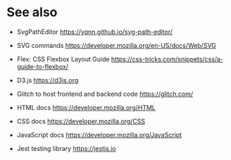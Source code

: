 # See also
- SvgPathEditor
https://yqnn.github.io/svg-path-editor/

- SVG commands
https://developer.mozilla.org/en-US/docs/Web/SVG

- Flex: CSS Flexbox Layout Guide
https://css-tricks.com/snippets/css/a-guide-to-flexbox/

- D3.js
https://d3js.org

- Glitch to host frontend and backend code
https://glitch.com/

- HTML docs
https://developer.mozilla.org/HTML

- CSS docs
https://developer.mozilla.org/CSS

- JavaScript docs
https://developer.mozilla.org/JavaScript

- Jest testing library
https://jestjs.io
